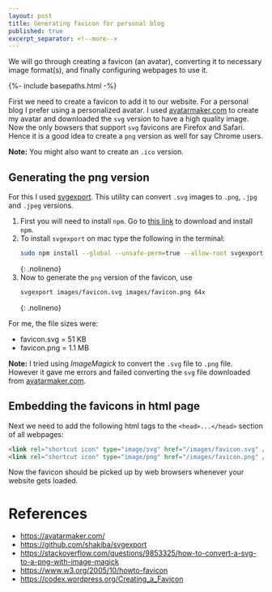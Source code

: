 ```yaml
---
layout: post
title: Generating favicon for personal blog
published: true
excerpt_separator: <!--more-->
---
```


We will go through creating a favicon (an avatar), converting it to necessary image format(s), and finally configuring webpages to use it.

<!--more-->

{%- include basepaths.html -%}

First we need to create a favicon to add it to our website. For a personal blog I prefer using a personalized avatar. I used [avatarmaker.com](https://avatarmaker.com/) to create my avatar and downloaded the `svg` version to have a high quality image. Now the only bowsers that support `svg` favicons are Firefox and Safari. Hence it is a good idea to create a `png` version as well for say Chrome users.

**Note:** You might also want to create an `.ico` version.

## Generating the png version
For this I used [svgexport](https://github.com/shakiba/svgexport). This utility can convert `.svg` images to `.png`, `.jpg` and `.jpeg` versions.

1. First you will need to install `npm`. Go to [this link](https://nodejs.org/en/download/) to download and install `npm`.
2. To install `svgexport` on mac type the following in the terminal:
   ```bash
   sudo npm install --global --unsafe-perm=true --allow-root svgexport
   ```
    {: .nolineno}
3. Now to generate the `png` version of the favicon, use
   ```bash
   svgexport images/favicon.svg images/favicon.png 64x
   ```
    {: .nolineno}

For me, the file sizes were:
* favicon.svg = 51 KB
* favicon.png = 1.1 MB

**Note:** I tried using *ImageMagick* to convert the `.svg` file to `.png` file. However it gave me errors and failed converting the `svg` file downloaded from [avatarmaker.com](https://avatarmaker.com/).

## Embedding the favicons in html  page
Next we need to add the following html tags to the `<head>...</head>` section of all webpages:

```html
<link rel="shortcut icon" type="image/svg" href="/images/favicon.svg" />
<link rel="shortcut icon" type="image/png" href="/images/favicon.png" />
```

Now the favicon should be picked up by web browsers whenever your website gets loaded.

# References
* https://avatarmaker.com/
* https://github.com/shakiba/svgexport
* https://stackoverflow.com/questions/9853325/how-to-convert-a-svg-to-a-png-with-image-magick
* https://www.w3.org/2005/10/howto-favicon
* https://codex.wordpress.org/Creating_a_Favicon
